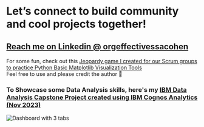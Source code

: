 # Let’s connect to build community and cool projects together!
## [Reach me on Linkedin @ orgeffectivessacohen](https://www.linkedin.com/in/orgeffectivenessacohen/) <br />
For some fun, check out this [Jeopardy game I created for our Scrum groups to practice Python Basic Matplotlib Visualization Tools](https://rb.gy/ayfb78) <br />
Feel free to use and please credit the author 🙂 <br />

### To Showcase some Data Analysis skills, here's my [**IBM Data Analysis Capstone Project** created using **IBM Cognos Analytics** (Nov 2023)](https://rb.gy/frfy35)   <br />
![Dashboard with 3 tabs](https://github.com/acohenaac/AAC-Public/assets/130612256/af4b3190-ded3-417d-a9a8-a6bad872ba7a)
